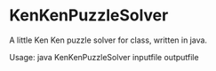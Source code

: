 KenKenPuzzleSolver
==================

A little Ken Ken puzzle solver for class, written in java.

Usage: java KenKenPuzzleSolver inputfile outputfile